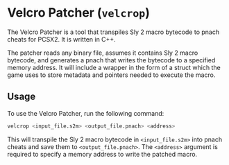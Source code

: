 # Velcro Patcher (`velcrop`)

The Velcro Patcher is a tool that transpiles Sly 2 macro bytecode to pnach cheats for PCSX2. It is written in C++.

The patcher reads any binary file, assumes it contains Sly 2 macro bytecode, and generates a pnach that writes the bytecode to a specified memory address. It will include a wrapper in the form of a struct which the game uses to store metadata and pointers needed to execute the macro.

## Usage

To use the Velcro Patcher, run the following command:

```bash
velcrop <input_file.s2m> <output_file.pnach> <address>
```

This will transpile the Sly 2 macro bytecode in `<input_file.s2m>` into pnach cheats and save them to `<output_file.pnach>`. The `<address>` argument is required to specify a memory address to write the patched macro.
